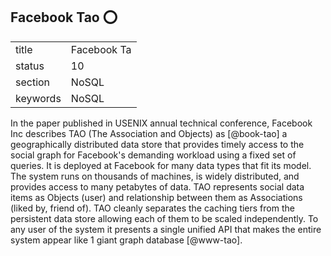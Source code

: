 ## Facebook Tao :o:


|          |                  |
| -------- | ---------------- |
| title    | Facebook Ta      | 
| status   | 10               |
| section  | NoSQL            |
| keywords | NoSQL            |



In the paper published in USENIX annual technical conference, Facebook
Inc describes TAO (The Association and Objects) as [@book-tao] a
geographically distributed data store that provides timely access to
the social graph for Facebook's demanding workload using a fixed set
of queries. It is deployed at Facebook for many data types that fit
its model. The system runs on thousands of machines, is widely
distributed, and provides access to many petabytes of data. TAO
represents social data items as Objects (user) and relationship
between them as Associations (liked by, friend of).  TAO cleanly
separates the caching tiers from the persistent data store allowing
each of them to be scaled independently. To any user of the system it
presents a single unified API that makes the entire system appear like
1 giant graph database [@www-tao].




